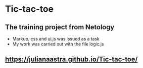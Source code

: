 # Tic-tac-toe

## The training project from Netology
- Markup, css and ui.js was issued as a task 
- My work was carried out with the file logic.js
## https://julianaastra.github.io/Tic-tac-toe/
